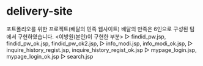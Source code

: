 # delivery-site
포트폴리오를 위한 프로젝트(배달의 민족 웹사이트)
배달의 만족은 6인으로 구성된 팀에서 구현하였습니다.
<이방원(본인)이 구현한 부분>
▷ findid_pw.jsp, findid_pw_ok.jsp, findid_pw_ok2.jsp, 
▷ info_modi.jsp, info_modi_ok.jsp, 
▷ inquire_history_regist.jsp, inquire_history_regist_ok.jsp
▷ mypage_login.jsp, mypage_login_ok.jsp
▷ search.jsp

